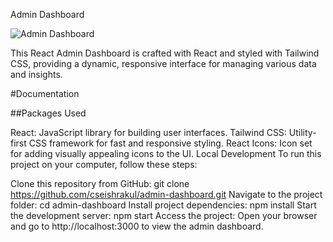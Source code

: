 Admin Dashboard

![Admin Dashboard](https://i.imgur.com/0EKvvVw.png)

This React Admin Dashboard is crafted with React and styled with Tailwind CSS, providing a dynamic, responsive interface for managing various data and insights.

#Documentation

##Packages Used

React: JavaScript library for building user interfaces.
Tailwind CSS: Utility-first CSS framework for fast and responsive styling.
React Icons: Icon set for adding visually appealing icons to the UI.
Local Development
To run this project on your computer, follow these steps:

Clone this repository from GitHub:
git clone https://github.com/cseishrakul/admin-dashboard.git
Navigate to the project folder:
cd admin-dashboard
Install project dependencies:
npm install
Start the development server:
npm start
Access the project: Open your browser and go to http://localhost:3000 to view the admin dashboard.

